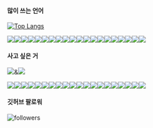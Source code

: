 #### 많이 쓰는 언어

[![Top Langs](https://github-readme-stats.vercel.app/api/top-langs/?username=dongwook1214&layout=compact)](https://github.com/dongwook1214/github-readme-stats)

<img src="https://img.shields.io/badge/-white?style=flat-square&logo=Aer Lingus&logoColor=3DDC84"/><img src="https://img.shields.io/badge/-white?style=flat-square&logo=Aer Lingus&logoColor=3DDC84"/><img src="https://img.shields.io/badge/-white?style=flat-square&logo=Aer Lingus&logoColor=3DDC84"/><img src="https://img.shields.io/badge/-white?style=flat-square&logo=Aer Lingus&logoColor=3DDC84"/><img src="https://img.shields.io/badge/-white?style=flat-square&logo=Aer Lingus&logoColor=3DDC84"/><img src="https://img.shields.io/badge/-white?style=flat-square&logo=Aer Lingus&logoColor=3DDC84"/><img src="https://img.shields.io/badge/-white?style=flat-square&logo=Aer Lingus&logoColor=3DDC84"/><img src="https://img.shields.io/badge/-white?style=flat-square&logo=Aer Lingus&logoColor=3DDC84"/><img src="https://img.shields.io/badge/-white?style=flat-square&logo=Aer Lingus&logoColor=3DDC84"/><img src="https://img.shields.io/badge/-white?style=flat-square&logo=Aer Lingus&logoColor=3DDC84"/><img src="https://img.shields.io/badge/-white?style=flat-square&logo=Aer Lingus&logoColor=3DDC84"/><img src="https://img.shields.io/badge/-white?style=flat-square&logo=Aer Lingus&logoColor=3DDC84"/><img src="https://img.shields.io/badge/-white?style=flat-square&logo=Aer Lingus&logoColor=3DDC84"/><img src="https://img.shields.io/badge/-white?style=flat-square&logo=Aer Lingus&logoColor=3DDC84"/><img src="https://img.shields.io/badge/-white?style=flat-square&logo=Aer Lingus&logoColor=3DDC84"/><img src="https://img.shields.io/badge/-white?style=flat-square&logo=Aer Lingus&logoColor=3DDC84"/><img src="https://img.shields.io/badge/-white?style=flat-square&logo=Aer Lingus&logoColor=3DDC84"/><img src="https://img.shields.io/badge/-white?style=flat-square&logo=Aer Lingus&logoColor=3DDC84"/><img src="https://img.shields.io/badge/-white?style=flat-square&logo=Aer Lingus&logoColor=3DDC84"/><img src="https://img.shields.io/badge/-white?style=flat-square&logo=Aer Lingus&logoColor=3DDC84"/>

####  사고 싶은 거

<img src="https://img.shields.io/badge/아이폰-white?style=flat-square&logo=Apple&logoColor=FA243C"/>&<img src="https://img.shields.io/badge/맥북-white?style=flat-square&logo=Apple&logoColor=FA243C"/>



<img src="https://img.shields.io/badge/-white?style=flat-square&logo=Aer Lingus&logoColor=3DDC84"/><img src="https://img.shields.io/badge/-white?style=flat-square&logo=Aer Lingus&logoColor=3DDC84"/><img src="https://img.shields.io/badge/-white?style=flat-square&logo=Aer Lingus&logoColor=3DDC84"/><img src="https://img.shields.io/badge/-white?style=flat-square&logo=Aer Lingus&logoColor=3DDC84"/><img src="https://img.shields.io/badge/-white?style=flat-square&logo=Aer Lingus&logoColor=3DDC84"/><img src="https://img.shields.io/badge/-white?style=flat-square&logo=Aer Lingus&logoColor=3DDC84"/><img src="https://img.shields.io/badge/-white?style=flat-square&logo=Aer Lingus&logoColor=3DDC84"/><img src="https://img.shields.io/badge/-white?style=flat-square&logo=Aer Lingus&logoColor=3DDC84"/><img src="https://img.shields.io/badge/-white?style=flat-square&logo=Aer Lingus&logoColor=3DDC84"/><img src="https://img.shields.io/badge/-white?style=flat-square&logo=Aer Lingus&logoColor=3DDC84"/><img src="https://img.shields.io/badge/-white?style=flat-square&logo=Aer Lingus&logoColor=3DDC84"/><img src="https://img.shields.io/badge/-white?style=flat-square&logo=Aer Lingus&logoColor=3DDC84"/><img src="https://img.shields.io/badge/-white?style=flat-square&logo=Aer Lingus&logoColor=3DDC84"/><img src="https://img.shields.io/badge/-white?style=flat-square&logo=Aer Lingus&logoColor=3DDC84"/><img src="https://img.shields.io/badge/-white?style=flat-square&logo=Aer Lingus&logoColor=3DDC84"/><img src="https://img.shields.io/badge/-white?style=flat-square&logo=Aer Lingus&logoColor=3DDC84"/><img src="https://img.shields.io/badge/-white?style=flat-square&logo=Aer Lingus&logoColor=3DDC84"/><img src="https://img.shields.io/badge/-white?style=flat-square&logo=Aer Lingus&logoColor=3DDC84"/><img src="https://img.shields.io/badge/-white?style=flat-square&logo=Aer Lingus&logoColor=3DDC84"/><img src="https://img.shields.io/badge/-white?style=flat-square&logo=Aer Lingus&logoColor=3DDC84"/>

####  깃허브 팔로워

![followers](https://img.shields.io/github/followers/dongwook1214?style=social)
